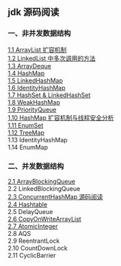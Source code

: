 ## jdk 源码阅读

### 一、非并发数据结构

[1.1 ArrayList 扩容机制](notes/data-structure/ArrayList.md)<br>
[1.2 LinkedList 中多次调用的方法](notes/data-structure/LinkedList.md)<br>
[1.3 ArrayDeque](notes/data-structure/ArrayDeque.md)<br>
[1.4 HashMap](notes/data-structure/HashMap.md)<br>
[1.5 LinkedHashMap](notes/data-structure/LinkedHashMap.md)<br>
[1.6 IdentityHashMap](notes/data-structure/IdentityHashMap.md)<br>
[1.7 HashSet & LinkedHashSet](notes/data-structure/HashSet-LinkedHashSet.md)<br>
[1.8 WeakHashMap](https://zchen96.github.io/2018/12/15/WeakHashMap-%E6%BA%90%E7%A0%81%E9%98%85%E8%AF%BB/)<br>
[1.9 PriorityQueue](https://zchen96.github.io/2018/12/15/PriorityQueue-%E6%BA%90%E7%A0%81%E9%98%85%E8%AF%BB/)<br>
[1.10 HashMap 扩容机制与线程安全分析](https://zchen96.github.io/2018/12/15/HashMap-%E6%89%A9%E5%AE%B9%E6%9C%BA%E5%88%B6%E4%B8%8E%E7%BA%BF%E7%A8%8B%E5%AE%89%E5%85%A8%E5%88%86%E6%9E%90/)<br>
[1.11 EnumSet](notes/data-structure/EnumSet.md)<br>
[1.12 TreeMap](notes/data-structure/TreeMap.md)<br>
1.13 IdentityHashMap <br>
1.14 EnumMap <br>

### 二、并发数据结构

[2.1 ArrayBlockingQueue](https://zchen96.github.io/2019/01/21/ArrayBlockingQueue-%E6%BA%90%E7%A0%81%E9%98%85%E8%AF%BB/)<br>
2.2 LinkedBlockingQueue <br>
[2.3 ConcurrentHashMap 源码阅读](notes/data-structure/ConcurrentHashMap.md)<br>
[2.4 Hashtable](https://zchen96.github.io/2019/01/25/Hashtable-%E6%BA%90%E7%A0%81%E9%98%85%E8%AF%BB/) <br>
2.5 DelayQueue <br>
[2.6 CopyOnWriteArrayList](https://zchen96.github.io/2019/02/15/CopyOnWriteArrayList%E6%BA%90%E7%A0%81%E9%98%85%E8%AF%BB/) <br>
[2.7 AtomicInteger](notes/data-structure/AtomicInteger.md)  <br>
2.8 AQS <br>
2.9 ReentrantLock <br>
2.10 CountDownLock <br>
2.11 CyclicBarrier <br>

